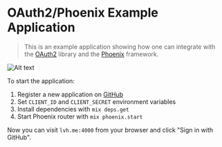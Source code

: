 # OAuth2/Phoenix Example Application

> This is an example application showing how one can integrate with the
> [OAuth2](https://github.com/scrogson/oauth2) library and
> the [Phoenix](https://github.com/phoenixframework/phoenix) framework.

![Alt text](https://monosnap.com/file/PahR5zCiU9EapeRyuvAKn1AyTitp1p.png)

To start the application:

1. Register a new application on [GitHub](https://github.com/settings/applications/new)
2. Set `CLIENT_ID` and `CLIENT_SECRET` environment variables
3. Install dependencies with `mix deps.get`
4. Start Phoenix router with `mix phoenix.start`

Now you can visit `lvh.me:4000` from your browser and click "Sign in with
GitHub".
